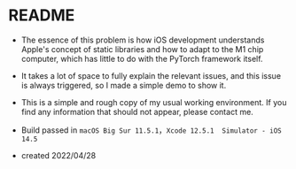 # README

* The essence of this problem is how iOS development understands Apple's concept of static libraries and how to adapt to the M1 chip computer, which has little to do with the PyTorch framework itself.
* It takes a lot of space to fully explain the relevant issues, and this issue is always triggered, so I made a simple demo to show it.
* This is a simple and rough copy of my usual working environment. If you find any information that should not appear, please contact me.
* Build passed in ``macOS Big Sur 11.5.1``，``Xcode 12.5.1  Simulator - iOS 14.5``

* created  2022/04/28